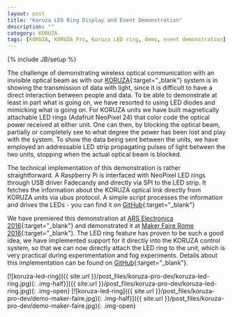 ```yaml
---
layout: post
title: "Koruza LED Ring Display and Event Demonstration"
description: ""
category: KORUZA
tags: [KORUZA, KORUZA Pro, Koruza LED ring, demo, event demonstration]
---
```

{% include JB/setup %}

The challenge of demonstrating wireless optical communication with an invisible optical beam as with our [KORUZA](http://koruza.net/){:target="_blank"} system is in showing the transmission of data with light, since it is difficult to have a direct interaction between people and data. To be able to demonstrate at least in part what is going on, we have resorted to using LED diodes and mimicking what is going on. For KORUZA units we have built magnetically attachable LED rings (Adafruit NeoPixel 24) that color code the optical power received at either unit. One can then, by blocking the optical beam, partially or completely see to what degree the power has been lost and play with the system. To show the data being sent between the units, we have employed an addressable LED strip propagating pulses of light between the two units, stopping when the actual optical beam is blocked.

The technical implementation of this demonstration is rather straightforward. A Raspberry Pi is interfaced with NeoPixel LED rings through USB driver Fadecandy and directly via SPI to the LED strip. It fetches the information about the KORUZA optical link directly from KORUZA units via ubus protocol. A simple script processes the information and drives the LEDs - you can find it on [GitHub](https://github.com/IRNAS/koruza-led-demo){:target="_blank"}

We have premiered this demonstration at [ARS Electronica 2016](http://www.aec.at/radicalatoms/en/artist-lab-institute-irnas/){:target="_blank"} and demonstrated it at [Maker Faire Rome 2016](http://www.makerfairerome.eu/en/){:target="_blank"}. The LED ring feature has proven to be such a good idea, we have implemented support for it directly into the KORUZA control system, so that we can now directly attach the LED ring to the unit, which is very practical during experimentation and fog experiments. Details about this implementation can be found on [GitHub](https://github.com/IRNAS/koruza_driver_firmware/pull/9
){:target="_blank"}.

[![koruza-led-ring]({{ site.url }}/post_files/koruza-pro-dev/koruza-led-ring.jpg){: .img-half}]({{ site.url }}/post_files/koruza-pro-dev/koruza-led-ring.jpg){: .img-open}
[![koruza-led-ring]({{ site.url }}/post_files/koruza-pro-dev/demo-maker-faire.jpg){: .img-half}]({{ site.url }}/post_files/koruza-pro-dev/demo-maker-faire.jpg){: .img-open}